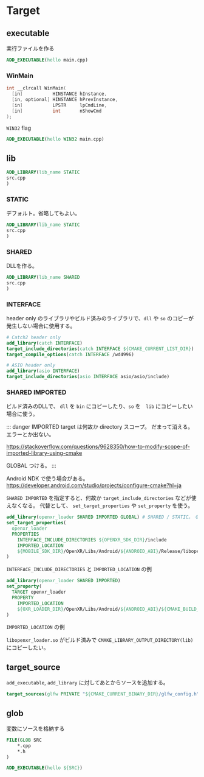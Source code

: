 # Target

## executable

実行ファイルを作る

```cmake
ADD_EXECUTABLE(hello main.cpp)
```

### WinMain

```c
int __clrcall WinMain(
  [in]           HINSTANCE hInstance,
  [in, optional] HINSTANCE hPrevInstance,
  [in]           LPSTR     lpCmdLine,
  [in]           int       nShowCmd
);
```

`WIN32` flag

```CMake
ADD_EXECUTABLE(hello WIN32 main.cpp)
```

## lib

```CMake
ADD_LIBRARY(lib_name STATIC
src.cpp
)
```

### STATIC

デフォルト。省略してもよい。

```CMake
ADD_LIBRARY(lib_name STATIC
src.cpp
)
```

### SHARED

DLLを作る。

```CMake
ADD_LIBRARY(lib_name SHARED
src.cpp
)
```

### INTERFACE

header only のライブラリやビルド済みのライブラリで、`dll` や `so` のコピーが発生しない場合に使用する。

```CMake
# Catch2 header only
add_library(catch INTERFACE)
target_include_directories(catch INTERFACE ${CMAKE_CURRENT_LIST_DIR})
target_compile_options(catch INTERFACE /wd4996)
```

```CMake
# ASIO header only
add_library(asio INTERFACE)
target_include_directories(asio INTERFACE asio/asio/include)
```

### SHARED IMPORTED

ビルド済みのDLLで、 `dll` を `bin` にコピーしたり、`so` を　`lib` にコピーしたい場合に使う。

::: danger
IMPORTED target は何故か directory スコープ。
だまって消える。エラーとか出ない。

https://stackoverflow.com/questions/9628350/how-to-modify-scope-of-imported-library-using-cmake

GLOBAL つける。
:::

Android NDK で使う場合がある。
https://developer.android.com/studio/projects/configure-cmake?hl=ja

`SHARED IMPORTED` を指定すると、何故か `target_include_directories` などが使えなくなる。
代替として、 `set_target_properties` や `set_property` を使う。

```CMake
add_library(openxr_loader SHARED IMPORTED GLOBAL) # SHARED / STATIC。 GLOBAL が無いとディレクトリスコープ。
set_target_properties(
  openxr_loader
  PROPERTIES
    INTERFACE_INCLUDE_DIRECTORIES ${OPENXR_SDK_DIR}/include
    IMPORTED_LOCATION
    ${MOBILE_SDK_DIR}/OpenXR/Libs/Android/${ANDROID_ABI}/Release/libopenxr_loader.so
)
```

`INTERFACE_INCLUDE_DIRECTORIES` と `IMPORTED_LOCATION` の例

```CMake
add_library(openxr_loader SHARED IMPORTED)
set_property(
  TARGET openxr_loader
  PROPERTY
    IMPORTED_LOCATION
    ${OXR_LOADER_DIR}/OpenXR/Libs/Android/${ANDROID_ABI}/${CMAKE_BUILD_TYPE}/libopenxr_loader.so
)
```

`IMPORTED_LOCATION` の例

`libopenxr_loader.so` がビルド済みで `CMAKE_LIBRARY_OUTPUT_DIRECTORY(lib)` にコピーしたい。

## target_source

`add_executable`, `add_library` に対してあとからソースを追加する。

```CMake
target_sources(glfw PRIVATE "${CMAKE_CURRENT_BINARY_DIR}/glfw_config.h")
```

## glob

変数にソースを格納する

```CMake
FILE(GLOB SRC
    *.cpp
    *.h
)

ADD_EXECUTABLE(hello ${SRC})
```
